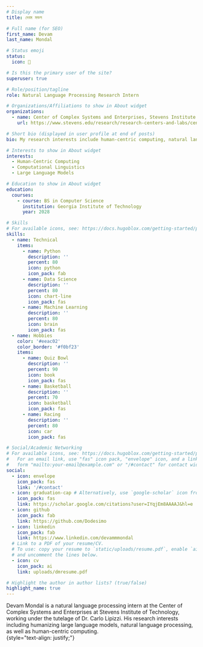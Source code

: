 ```yaml
---
# Display name
title: দেবম মন্ডল

# Full name (for SEO)
first_name: Devam 
last_name: Mondal

# Status emoji
status:
  icon: 🧠

# Is this the primary user of the site?
superuser: true

# Role/position/tagline
role: Natural Language Processing Research Intern

# Organizations/Affiliations to show in About widget
organizations:
  - name: Center of Complex Systems and Enterprises, Stevens Institute of Technology
    url: https://www.stevens.edu/research/research-centers-and-labs/center-for-complex-systems-enterprises/center-for-complex-systems-and-enterprises

# Short bio (displayed in user profile at end of posts)
bio: My research interests include human-centric computing, natural language processing, and large language models. 

# Interests to show in About widget
interests:
  - Human-Centric Computing
  - Computational Linguistics
  - Large Language Models

# Education to show in About widget
education:
  courses:
    - course: BS in Computer Science
      institution: Georgia Institute of Technology
      year: 2028

# Skills
# For available icons, see: https://docs.hugoblox.com/getting-started/page-builder/#icons
skills:
  - name: Technical
    items:
      - name: Python
        description: ''
        percent: 80
        icon: python
        icon_pack: fab
      - name: Data Science
        description: ''
        percent: 80
        icon: chart-line
        icon_pack: fas
      - name: Machine Learning
        description: ''
        percent: 80
        icon: brain
        icon_pack: fas
  - name: Hobbies
    color: '#eeac02'
    color_border: '#f0bf23'
    items:
      - name: Quiz Bowl
        description: ''
        percent: 90
        icon: book
        icon_pack: fas
      - name: Basketball
        description: ''
        percent: 70
        icon: basketball
        icon_pack: fas
      - name: Racing
        description: ''
        percent: 80
        icon: car
        icon_pack: fas

# Social/Academic Networking
# For available icons, see: https://docs.hugoblox.com/getting-started/page-builder/#icons
#   For an email link, use "fas" icon pack, "envelope" icon, and a link in the
#   form "mailto:your-email@example.com" or "/#contact" for contact widget.
social:
  - icon: envelope
    icon_pack: fas
    link: '/#contact'
  - icon: graduation-cap # Alternatively, use `google-scholar` icon from `ai` icon pack
    icon_pack: fas
    link: https://scholar.google.com/citations?user=IYqjEm8AAAAJ&hl=e
  - icon: github
    icon_pack: fab
    link: https://github.com/Dodesimo
  - icon: linkedin
    icon_pack: fab
    link: https://www.linkedin.com/devammmondal
  # Link to a PDF of your resume/CV.
  # To use: copy your resume to `static/uploads/resume.pdf`, enable `ai` icons in `params.yaml`,
  # and uncomment the lines below.
  - icon: cv
    icon_pack: ai
    link: uploads/dmresume.pdf

# Highlight the author in author lists? (true/false)
highlight_name: true
---
```


Devam Mondal is a natural language processing intern at the Center of Complex Systems and Enterprises at Stevens Institute of Technology, working under the tutelage of Dr. Carlo Lipizzi. His research interests including humanizing large language models, natural language processing, as well as human-centric computing.  
{style="text-align: justify;"}
